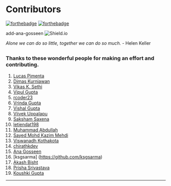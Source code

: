 # Contributors #


[![forthebadge](https://forthebadge.com/images/badges/built-by-developers.svg)](https://forthebadge.com) [![forthebadge](https://forthebadge.com/images/badges/for-you.svg)](https://forthebadge.com)

 add-ana-gosseen
![Shield.io](https://img.shields.io/github/contributors/SakshamSingh-v2/First-Projects?style=for-the-badge.svg)


*Alone we can do so little, together we can do so much.* 
                                                                       - Helen Keller

##
### **Thanks to these wonderful people for making an effort and contributing.** ###

1. [Lucas Pimenta](https://github.com/pyymenta)
2. [Dimas Kurniawan](https://github.com/kdimas12)
3. [Vikas K. Sethi](https://github.com/vikassethi09)
4. [Vipul Gupta](https://github.com/vipul0425)
5. [rcoder23](https://github.com/rcoder23/rcoder23)
6. [Vrinda Gupta](https://github.com/Vrindagupta6828)
7. [Vishal Gupta](https://github.com/vishalGUPTA-vg)
8. [Viivek Uppalapu](https://github.com/ViivekUV)
9. [Saksham Saxena](https://github.com/sakkshm)
10. [letiendat198](https://github.com/letiendat198)
11. [Muhammad Abdullah](https://github.com/abdullah2205)
12. [Sayed Mohd Kazim Mehdi](https://github.comkazimsayed954)
13. [Viswanadh Kothakota](https://github.com/viswa5427)
14. [chirathkdev](https://github.com/chirathkdev)
15. [Ana Gosseen](https://github.com/anagosseen)
16. [ksgsarma] (https://github.com/ksgsarma)
17. [Akash Bisht](https://github.com/AKASH-18)
18. [Prisha Srivastava](https://github.com/prisha-srivastava)
19. [Koushki Gupta](https://github.com/koushkigupta)


-------------------------------------------------------------------------------------------

